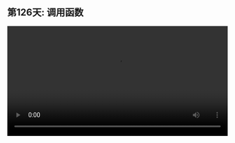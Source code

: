 ## 第126天: 调用函数

<video width="100%" controls controlslist="nodownload nofullscreen noremoteplayback" disablePictureInPicture>
  <source src="https://api.keepwork.com/ts-storage/siteFiles/19432/raw#1608726557040session126  函数.webm" type="video/webm">
  <source src="https://api.keepwork.com/ts-storage/siteFiles/19433/raw#1608726564224session126_small  函数.mp4" type="video/mp4" />
   
  你的浏览器不支持播放
</video>
<style>
video::-webkit-media-controls-fullscreen-button {
    display: none;
}
</style>

### 字幕

> **调用函数的语法为 `函数名(param1[, param2, ...])`**

param1, param2是函数的输入，可以是任意的数据类型或变量名。一个函数可以有0个或多个输入。 例如： `JumpForward(2, 1)`。其中JumpForward是函数名，2和1是调用函数时的2个输入。 

我们之前使用到的系统函数moveTo, turnTo等都是用这种方式调用的。只不过这些系统函数是在系统代码中定义的，在你的代码运行前，已经被加载了。

下面我们来看一个完整的自定义函数并调用这个函数的例子。

```lua
local function JumpForward(distance, maxHeight)
    local time = distance / 5;
    move(distance, maxHeight, 0, time)
    move(distance, -maxHeight, 0, time)
end
```
distance, maxHeight是JumpForward函数内部的局部变量，当每次JumpForward函数被调用时，它们会代表不同的输入。在函数的内部我们调用了系统函数move两次。**move函数有4个输入，前3个是相对当前角色位置的x,y,z位移，第4个输入为消耗的时间。** 所以第一个move让人物向x轴也就是人物的前方移动distance米，同时向y轴也就是上方移动maxHeight米，整体上就是人物向斜上方运动；第二个move人物在y轴的位移为-maxHeight，也就是向斜下方运动。两个move函数运动的总距离为2倍的distance。每次move用的时间为time = distance/5，也就是沿x轴前进的速度为5米每秒。我们看到JumpForward函数中人物运动的距离，高度，和用的时间由函数的输入distance和maxHeight决定。

下面我们来调用JumpForward函数：
```lua
local function JumpForward(distance, maxHeight)
    local time = distance / 5;
    move(distance, maxHeight, 0, time)
    move(distance, -maxHeight, 0, time)
end

JumpForward(1, 1)
JumpForward(1.5, 1.5)
JumpForward(2, 2)
```
我们运行一下上面的代码，可以看到，我们通过调用自定义的JumpForward函数让人物向前跳跃了3次，每次的距离分别为1 * 2=2，1.5 * 2=3，和2 * 2=4米。   

我们看到函数隐藏了内部的输入和输出细节，并用一个变量名代替了内部看不见的逻辑关系。好的程序员会为每一个功能写函数，并命名函数，使得代码的可读性大大增加，并可以重复利用相同的逻辑关系。 

> **写代码有一个黄金原则是`绝对不要写重复的代码`。**

写代码的过程中，**程序员会不断地将重复的逻辑封装到函数变量中，这个过程叫做代码的`重构`。宏观上看，函数使得代码有了层级关系，** 每个层级上仿佛都有程序员自己定义出来的一套新语言（和新词汇）。一个复杂的程序可能会定义成千上万的函数变量。
